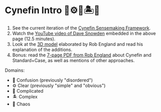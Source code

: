# Cynefin Intro 🤔⚙️🧪🏝️🌊

1. See the current iteration of the [Cynefin Sensemaking Framework](https://thecynefin.co/about-us/about-cynefin-framework/).
2. Watch the [YouTube video of Dave Snowden](https://www.youtube.com/watch?v=ogtpxA6brGo) embedded in the above page (12.5 minutes).
3. Look at the [3D model](https://tealunicorn.com/cynefin-3d-updated/) elaborated by Rob England and read his explanation of the additions.
4. Bonus: read the [7-page PDF from Rob England](http://www.basicsm.com/public/standard_plus_case_and_cynefin_v1.pdf) about Cynefin and Standard+Case, as well as mentions of other approaches.

Domains:
* 🤔 Confusion (previously "disordered")
* ⚙️ Clear (previously "simple" and "obvious")
* 🧪 Complicated
* 🏝️ Complex
* 🌊 Chaos
